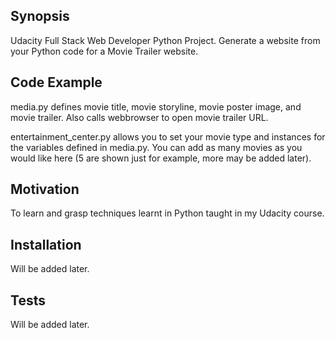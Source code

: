 ## Synopsis

Udacity Full Stack Web Developer Python Project. Generate a website from your Python code for a Movie Trailer website.

## Code Example

media.py defines movie title, movie storyline, movie poster image, and movie trailer. Also calls webbrowser to open movie trailer URL.

entertainment_center.py allows you to set your movie type and instances for the variables defined in media.py. You can add as many movies as you would like here (5 are shown just for example, more may be added later).

## Motivation

To learn and grasp techniques learnt in Python taught in my Udacity course.

## Installation

Will be added later.

## Tests

Will be added later.
